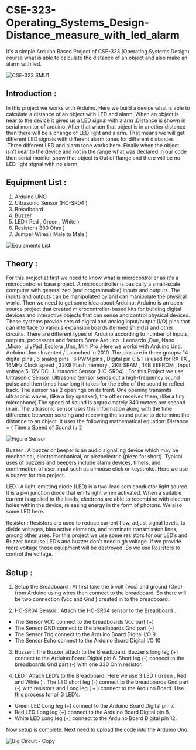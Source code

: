 # CSE-323-Operating_Systems_Design-Distance_measure_with_led_alarm
It's a simple Arduino Based Project of CSE-323 (Operating Systems Design) course what is able to calculate the distance of an object and also make an alarm with led.



![CSE-323 SMU1](https://user-images.githubusercontent.com/48995708/72976230-6728c700-3dfc-11ea-8e52-83a2b3c5acaa.jpg)

## Introduction :
In this project we works with Arduino. Here we build a device what is able to calculate a distance
of an object with LED and alarm. When an object is near to the device it gives us a LED signal
with alarm .Distance is shown in serial monitor of arduino. After that when that object is in another
distance then there will be a change of LED light and alarm. That means we will get different LED
signals with different alarm tones for different distances .Three different LED and alarm tone
works here. Finally when the object isn’t near to the device and not in the range what was declared
in our code then serial monitor show that object is Out of Range and there will be no LED light
signal with no alarm.


## Equipment List :
1. Arduino UNO
2. Ultrasonic Sensor (HC-SR04 )
3. Breadboard
4. Buzzer
5. LED ( Red , Green , White )
6. Resistor ( 330 Ohm )
7. Jumper Wires ( Male to Male )



![Equipments List](https://user-images.githubusercontent.com/48995708/72976462-d9011080-3dfc-11ea-9f8f-cb908781f5b1.png)



## Theory :

For this project at first we need to know what is microcontroller as it's a microcontroller base
project. A microcontroller is basically a small-scale computer with generalized (and
programmable) inputs and outputs. The inputs and outputs can be manipulated by and can
manipulate the physical world. Then we need to get some idea about Arduino. Arduino is an
open-source project that created microcontroller-based kits for building digital devices and
interactive objects that can sense and control physical devices. These systems provide sets of
digital and analog input/output (I/O) pins that can interface to various expansion boards (termed
shields) and other circuits. There are different types of Arduino according to number of inputs,
outputs, processors and factors.Some Arduino : Leonardo ,Due, Nano ,Micro, LilyPad ,Esplora
,Uno, Mini Pro .Here we works with Arduino Uno.
Arduino Uno : Invented / Launched in 2010 .The pins are in three groups: 14 digital pins , 6
analog pins , 6 PWM pins , Digital pin 0 & 1 is used for RX TX , 16MHz Clock speed , 32KB
Flash memory , 2KB SRAM , 1KB EEPROM , Input voltage 5-12V DC .
Ultrasonic Sensor (HC-SR04) : For this Project we use Ultrasonic Sensor .Ultrasonic Sensor
sends out a high-frequency sound pulse and then times how long it takes for the echo of the
sound to reflect back. The sensor has 2 openings on its front. One opening transmits ultrasonic
waves, (like a tiny speaker), the other receives them, (like a tiny microphone).The speed of
sound is approximately 340 meters per second in air. The ultrasonic sensor uses this information
along with the time difference between sending and receiving the sound pulse to determine the
distance to an object. It uses the following mathematical equation:
Distance = ( Time x Speed of Sound ) / 2


![Figure Sensor](https://user-images.githubusercontent.com/48995708/72976729-54fb5880-3dfd-11ea-9e5b-3094967fb163.png)


Buzzer : A buzzer or beeper is an audio signalling device which may be mechanical,
electromechanical, or piezoelectric (piezo for short). Typical uses of buzzers and beepers include
alarm devices, timers, and confirmation of user input such as a mouse click or keystroke. Here
we use a buzzer for this project.

LED : A light-emitting diode (LED) is a two-lead semiconductor light source. It is a p–n
junction diode that emits light when activated. When a suitable current is applied to the leads,
electrons are able to recombine with electron holes within the device, releasing energy in the
form of photons. We also some LED here.

Resistor : Resistors are used to reduce current flow, adjust signal levels, to divide voltages, bias
active elements, and terminate transmission lines, among other uses. For this project we use
some resistors for our LED’s and Buzzer because LED’s and buzzer don’t need high voltage .If
we provide more voltage those equipment will be destroyed .So we use Resistors to control the
voltage.



## Setup :

1. Setup the Breadboard : At first take the 5 volt (Vcc) and ground (Gnd) from Arduino
using wires then connect to the breadboard. So there will be two connection (Vcc and
Gnd ) created in to the breadboard.

2. HC-SR04 Sensor : Attach the HC-SR04 sensor to the Breadboard .
- The Sensor VCC connect to the breadboards Vcc part (+)
- The Sensor GND connect to the breadboards Gnd part (-)
- The Sensor Trig connect to the Arduino Board Digital I/O 9
- The Sensor Echo connect to the Arduino Board Digital I/O 10

3. Buzzer : The Buzzer attach to the Breadboard. Buzzer’s long leg (+) connect to the
Arduino Board Digital pin 6. Short leg (-) connect to the breadboards Gnd part (-) with
one 330 Ohm resistor.

4. LED : Attach LED’s to the Breadboard. Here we use 3 LED ( Green , Red and White ) .
The LED short leg (-) connect to the breadboards Gnd part (-) with resistors and Long leg
( + ) connect to the Arduino Board. Use this process for all 3 LED’s.
- Green LED Long leg (+) connect to the Arduino Board Digital pin 7.
- Red LED Long leg (+) connect to the Arduino Board Digital pin 8.
- White LED Long leg (+) connect to the Arduino Board Digital pin 12.

Now setup is complete. Next need to upload the code into the Arduino Uno.



![Big Circuit - Copy](https://user-images.githubusercontent.com/48995708/72977074-ecf94200-3dfd-11ea-91a7-9bbeb5140f72.jpg)




